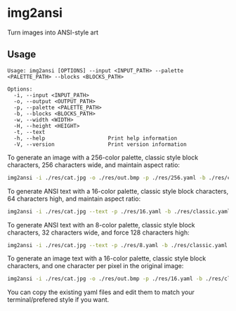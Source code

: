 # img2ansi
Turn images into ANSI-style art

## Usage

```plaintext
Usage: img2ansi [OPTIONS] --input <INPUT_PATH> --palette <PALETTE_PATH> --blocks <BLOCKS_PATH>

Options:
  -i, --input <INPUT_PATH>      
  -o, --output <OUTPUT_PATH>
  -p, --palette <PALETTE_PATH>
  -b, --blocks <BLOCKS_PATH>
  -w, --width <WIDTH>
  -H, --height <HEIGHT>
  -t, --text
  -h, --help                    Print help information
  -V, --version                 Print version information
```

To generate an image with a 256-color palette, classic style block characters, 256 characters wide, and maintain aspect ratio:

```sh
img2ansi -i ./res/cat.jpg -o ./res/out.bmp -p ./res/256.yaml -b ./res/classic.yaml -w 256
```

To generate ANSI text with a 16-color palette, classic style block characters, 64 characters high, and maintain aspect ratio:

```sh
img2ansi -i ./res/cat.jpg --text -p ./res/16.yaml -b ./res/classic.yaml -H 64
```

To generate ANSI text with an 8-color palette, classic style block characters, 32 characters wide, and force 128 characters high:

```sh
img2ansi -i ./res/cat.jpg --text -p ./res/8.yaml -b ./res/classic.yaml -w 32 -H 128
```

To generate an image text with a 16-color palette, classic style block characters, and one character per pixel in the original image:

```sh
img2ansi -i ./res/cat.jpg -o ./res/out.bmp -p ./res/16.yaml -b ./res/classic.yaml
```

You can copy the existing yaml files and edit them to match your terminal/prefered style if you want.
